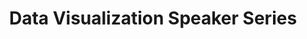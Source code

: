 ---
dateStart: 2016-02-04
dateEnd: 2016-02-04
title: "Data Visualization Speaker Series"
venue: "Emory College of Arts and Sciences Institute for Quantitative Theory and Methods"
organizer: Debora Owens
credit:
city: Atlanta
state: GA
country: USA
pdfLink:
venueImages:
---